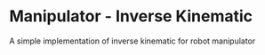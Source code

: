 # Manipulator - Inverse Kinematic
A simple implementation of inverse kinematic for robot manipulator
